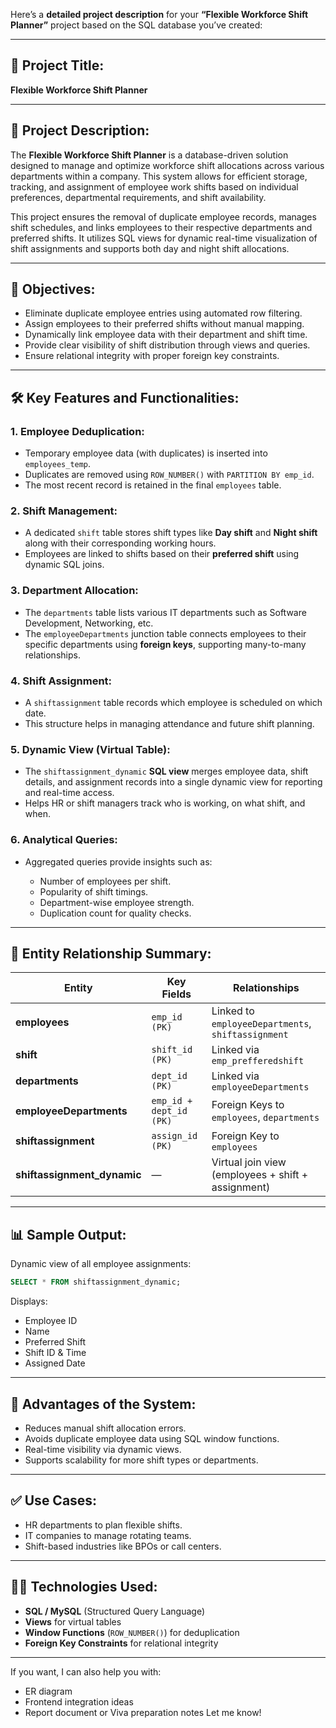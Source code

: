 Here’s a **detailed project description** for your **“Flexible Workforce Shift Planner”** project based on the SQL database you’ve created:

---

## 💼 **Project Title:**

**Flexible Workforce Shift Planner**

---

## 📝 **Project Description:**

The **Flexible Workforce Shift Planner** is a database-driven solution designed to manage and optimize workforce shift allocations across various departments within a company. This system allows for efficient storage, tracking, and assignment of employee work shifts based on individual preferences, departmental requirements, and shift availability.

This project ensures the removal of duplicate employee records, manages shift schedules, and links employees to their respective departments and preferred shifts. It utilizes SQL views for dynamic real-time visualization of shift assignments and supports both day and night shift allocations.

---

## 🎯 **Objectives:**

* Eliminate duplicate employee entries using automated row filtering.
* Assign employees to their preferred shifts without manual mapping.
* Dynamically link employee data with their department and shift time.
* Provide clear visibility of shift distribution through views and queries.
* Ensure relational integrity with proper foreign key constraints.

---

## 🛠️ **Key Features and Functionalities:**

### 1. **Employee Deduplication:**

* Temporary employee data (with duplicates) is inserted into `employees_temp`.
* Duplicates are removed using `ROW_NUMBER()` with `PARTITION BY emp_id`.
* The most recent record is retained in the final `employees` table.

### 2. **Shift Management:**

* A dedicated `shift` table stores shift types like **Day shift** and **Night shift** along with their corresponding working hours.
* Employees are linked to shifts based on their **preferred shift** using dynamic SQL joins.

### 3. **Department Allocation:**

* The `departments` table lists various IT departments such as Software Development, Networking, etc.
* The `employeeDepartments` junction table connects employees to their specific departments using **foreign keys**, supporting many-to-many relationships.

### 4. **Shift Assignment:**

* A `shiftassignment` table records which employee is scheduled on which date.
* This structure helps in managing attendance and future shift planning.

### 5. **Dynamic View (Virtual Table):**

* The `shiftassignment_dynamic` **SQL view** merges employee data, shift details, and assignment records into a single dynamic view for reporting and real-time access.
* Helps HR or shift managers track who is working, on what shift, and when.

### 6. **Analytical Queries:**

* Aggregated queries provide insights such as:

  * Number of employees per shift.
  * Popularity of shift timings.
  * Department-wise employee strength.
  * Duplication count for quality checks.

---

## 🔗 **Entity Relationship Summary:**

| Entity                       | Key Fields              | Relationships                                      |
| ---------------------------- | ----------------------- | -------------------------------------------------- |
| **employees**                | `emp_id (PK)`           | Linked to `employeeDepartments`, `shiftassignment` |
| **shift**                    | `shift_id (PK)`         | Linked via `emp_prefferedshift`                    |
| **departments**              | `dept_id (PK)`          | Linked via `employeeDepartments`                   |
| **employeeDepartments**      | `emp_id + dept_id (PK)` | Foreign Keys to `employees`, `departments`         |
| **shiftassignment**          | `assign_id (PK)`        | Foreign Key to `employees`                         |
| **shiftassignment\_dynamic** | —                       | Virtual join view (employees + shift + assignment) |

---

## 📊 **Sample Output:**

Dynamic view of all employee assignments:

```sql
SELECT * FROM shiftassignment_dynamic;
```

Displays:

* Employee ID
* Name
* Preferred Shift
* Shift ID & Time
* Assigned Date

---

## 📌 **Advantages of the System:**

* Reduces manual shift allocation errors.
* Avoids duplicate employee data using SQL window functions.
* Real-time visibility via dynamic views.
* Supports scalability for more shift types or departments.

---

## ✅ **Use Cases:**

* HR departments to plan flexible shifts.
* IT companies to manage rotating teams.
* Shift-based industries like BPOs or call centers.

---

## 🧑‍💻 Technologies Used:

* **SQL / MySQL** (Structured Query Language)
* **Views** for virtual tables
* **Window Functions** (`ROW_NUMBER()`) for deduplication
* **Foreign Key Constraints** for relational integrity

---

If you want, I can also help you with:

* ER diagram
* Frontend integration ideas
* Report document or Viva preparation notes
  Let me know!
